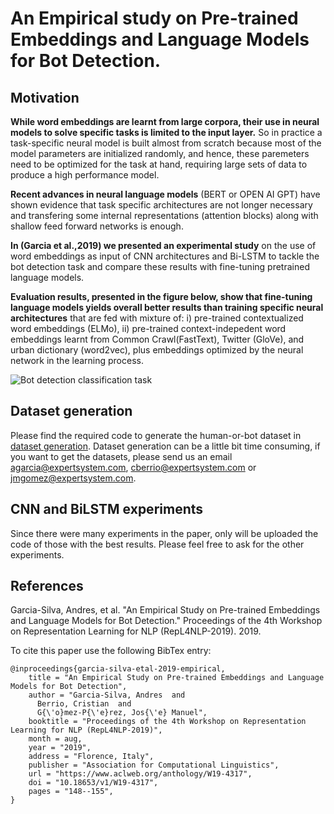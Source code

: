 # An Empirical study on Pre-trained Embeddings and Language Models for Bot Detection.

## Motivation
**While word embeddings are learnt from large corpora, their use in neural models to solve specific tasks is limited to the input layer.** So in practice a task-specific neural model is built almost from scratch because most of the model parameters are initialized randomly, and hence, these paremeters need to be optimized for the task at hand, requiring large sets of data to produce a high performance model.

**Recent advances in neural language models** (BERT or OPEN AI GPT) have shown evidence that task specific architectures are not longer necessary and transfering some internal representations (attention blocks) along with shallow feed forward networks is enough. 

**In (Garcia et al.,2019) we presented an experimental study** on the use of word embeddings as input of CNN architectures and Bi-LSTM to tackle the bot detection task and compare these results with fine-tuning pretrained language models. 

**Evaluation results, presented in the figure below, show that fine-tuning language models yields overall better results than training specific neural architectures** that are fed with mixture of: i) pre-trained contextualized word embeddings (ELMo), ii) pre-trained  context-indepedent word embeddings learnt from Common Crawl(FastText), Twitter (GloVe), and urban dictionary (word2vec), plus embeddings optimized by the neural network in the learning process. 

![Bot detection classification task](https://drive.google.com/uc?id=1rSzM544MK2QOezpvUKHfrxATbkEiyBHX)

## Dataset generation
Please find the required code to generate the human-or-bot dataset in [dataset generation](./dataset%20generation).
Dataset generation can be a little bit time consuming, if you want to get the datasets, please send us an email <agarcia@expertsystem.com>, <cberrio@expertsystem.com> or <jmgomez@expertsystem.com>.

## CNN and BiLSTM experiments
Since there were many experiments in the paper, only will be uploaded the code of those with the best results. Please feel free to ask for the other experiments.

## References

Garcia-Silva, Andres, et al. "An Empirical Study on Pre-trained Embeddings and Language Models for Bot Detection." Proceedings of the 4th Workshop on Representation Learning for NLP (RepL4NLP-2019). 2019.

To cite this paper use the following BibTex entry: 

```
@inproceedings{garcia-silva-etal-2019-empirical,
    title = "An Empirical Study on Pre-trained Embeddings and Language Models for Bot Detection",
    author = "Garcia-Silva, Andres  and
      Berrio, Cristian  and
      G{\'o}mez-P{\'e}rez, Jos{\'e} Manuel",
    booktitle = "Proceedings of the 4th Workshop on Representation Learning for NLP (RepL4NLP-2019)",
    month = aug,
    year = "2019",
    address = "Florence, Italy",
    publisher = "Association for Computational Linguistics",
    url = "https://www.aclweb.org/anthology/W19-4317",
    doi = "10.18653/v1/W19-4317",
    pages = "148--155",
}
```
